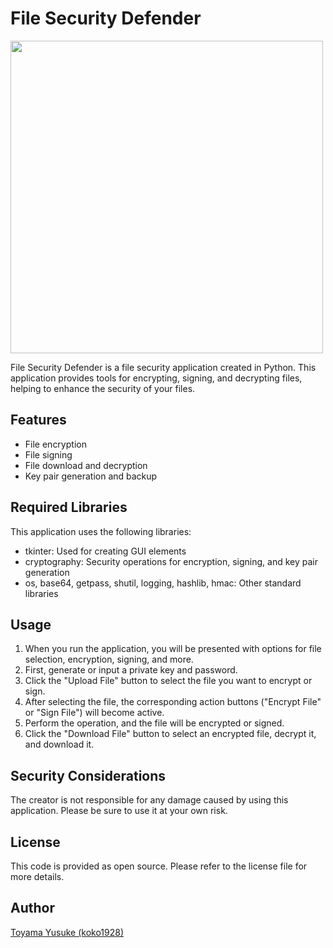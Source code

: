 # File Security Defender

<img src="https://github.com/koko1928/gakkou/assets/131319857/3b079435-cfd7-4111-95fb-247d6aa95af9" width="500px">


File Security Defender is a file security application created in Python. This application provides tools for encrypting, signing, and decrypting files, helping to enhance the security of your files.

## Features

- File encryption
- File signing
- File download and decryption
- Key pair generation and backup

## Required Libraries

This application uses the following libraries:

- tkinter: Used for creating GUI elements
- cryptography: Security operations for encryption, signing, and key pair generation
- os, base64, getpass, shutil, logging, hashlib, hmac: Other standard libraries

## Usage

1. When you run the application, you will be presented with options for file selection, encryption, signing, and more.
2. First, generate or input a private key and password.
3. Click the "Upload File" button to select the file you want to encrypt or sign.
4. After selecting the file, the corresponding action buttons ("Encrypt File" or "Sign File") will become active.
5. Perform the operation, and the file will be encrypted or signed.
6. Click the "Download File" button to select an encrypted file, decrypt it, and download it.

## Security Considerations

The creator is not responsible for any damage caused by using this application. Please be sure to use it at your own risk.

## License

This code is provided as open source. Please refer to the license file for more details.

## Author

[Toyama Yusuke (koko1928)](https://github.com/koko1928)
